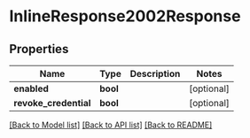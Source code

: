 # InlineResponse2002Response

## Properties
Name | Type | Description | Notes
------------ | ------------- | ------------- | -------------
**enabled** | **bool** |  | [optional] 
**revoke_credential** | **bool** |  | [optional] 

[[Back to Model list]](../README.md#documentation-for-models) [[Back to API list]](../README.md#documentation-for-api-endpoints) [[Back to README]](../README.md)


